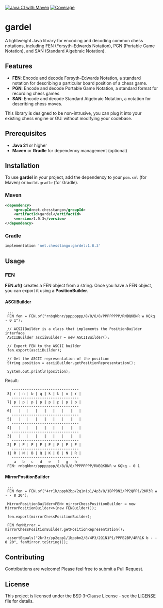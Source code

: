 [![Java CI with Maven](https://github.com/mcoria/gardel/actions/workflows/maven.yml/badge.svg)](https://github.com/mcoria/gardel/actions/workflows/maven.yml)
[![Coverage](.github/badges/jacoco.svg)](https://github.com/mcoria/gardel/actions/workflows/build.yml)

# gardel
A lightweight Java library for encoding and decoding common chess notations, including FEN (Forsyth–Edwards Notation), PGN (Portable Game Notation), and SAN (Standard Algebraic Notation).


## Features
- **FEN**: Encode and decode Forsyth–Edwards Notation, a standard notation for describing a particular board position of a chess game.
- **PGN**: Encode and decode Portable Game Notation, a standard format for recording chess games.
- **SAN**: Encode and decode Standard Algebraic Notation, a notation for describing chess moves.

This library is designed to be non-intrusive, you can plug it into your existing chess engine or GUI without modifying your codebase.


## Prerequisites

- **Java 21** or higher
- **Maven** or **Gradle** for dependency management (optional)

## Installation

To use **gardel** in your project, add the dependency to your `pom.xml` (for Maven) or `build.gradle` (for Gradle).

### Maven

```xml
<dependency>
    <groupId>net.chesstango</groupId>
    <artifactId>gardel</artifactId>
    <version>1.0.3</version>
</dependency>
```

### Gradle

```groovy
implementation 'net.chesstango:gardel:1.0.3'
```

## Usage

### FEN

**FEN.of()** creates a FEN object from a string. Once you have a FEN object, you can export it using a **PositionBuilder**.

#### ASCIIBuilder
   ```
    ...
    FEN fen = FEN.of("rnbqkbnr/pppppppp/8/8/8/8/PPPPPPPP/RNBQKBNR w KQkq - 0 1");

    // ACSIIBuilder is a class that implements the PositionBuilder interface
    ASCIIBuilder asciiBuilder = new ASCIIBuilder();

    // Export FEN to the ASCII builder
    fen.export(asciiBuilder);

    // Get the ASCII representation of the position
    String position = asciiBuilder.getPositionRepresentation();

    System.out.println(position);
   ```
Result:
   ```
      -------------------------------
    8| r | n | b | q | k | b | n | r |
      -------------------------------
    7| p | p | p | p | p | p | p | p |
      -------------------------------
    6|   |   |   |   |   |   |   |   |
      -------------------------------
    5|   |   |   |   |   |   |   |   |
      -------------------------------
    4|   |   |   |   |   |   |   |   |
      -------------------------------
    3|   |   |   |   |   |   |   |   |
      -------------------------------
    2| P | P | P | P | P | P | P | P |
      -------------------------------
    1| R | N | B | Q | K | B | N | R |
      -------------------------------
       a   b   c   d   e   f   g   h
    FEN: rnbqkbnr/pppppppp/8/8/8/8/PPPPPPPP/RNBQKBNR w KQkq - 0 1
   ```

#### MirrorPositionBuilder
   ```
    ...
    FEN fen = FEN.of("4rr1k/pppb2bp/2q1n1p1/4p3/8/1BPPBN2/PP2QPP1/2KR3R w - - 8 20");

    MirrorPositionBuilder<FEN> mirrorChessPositionBuilder = new MirrorPositionBuilder<>(new FENBuilder());

    fen.export(mirrorChessPositionBuilder);

    FEN fenMirror = mirrorChessPositionBuilder.getPositionRepresentation();

    assertEquals("2kr3r/pp2qpp1/1bppbn2/8/4P3/2Q1N1P1/PPPB2BP/4RR1K b - - 8 20", fenMirror.toString());
   ```

## Contributing

Contributions are welcome! Please feel free to submit a Pull Request.

## License

This project is licensed under the BSD 3-Clause License - see the [LICENSE](LICENSE) file for details.
